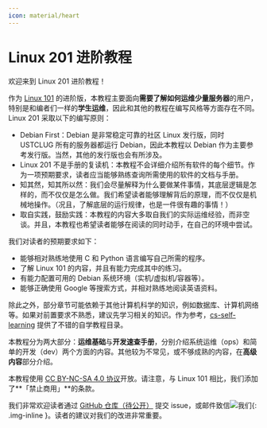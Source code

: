 ```yaml
---
icon: material/heart
---
```


# Linux 201 进阶教程

欢迎来到 Linux 201 进阶教程！

作为 [Linux 101](https://101.lug.ustc.edu.cn) 的进阶版，本教程主要面向**需要了解如何运维少量服务器**的用户，特别是和编者们一样的**学生运维**，因此和其他的教程在编写风格等方面存在不同。Linux 201 采取以下的编写原则：

- Debian First：Debian 是非常稳定可靠的社区 Linux 发行版，同时 USTCLUG 所有的服务器都运行 Debian，因此本教程以 Debian 作为主要参考发行版。当然，其他的发行版也会有所涉及。
- Linux 201 不是手册的复读机：本教程不会详细介绍所有软件的每个细节。作为一项预期要求，读者应当能够熟练查询所需使用的软件的文档与手册。
- 知其然，知其所以然：我们会尽量解释为什么要做某件事情，其底层逻辑是怎样的，而不仅仅是怎么做。我们希望读者能够理解背后的原理，而不仅仅是机械地操作。（况且，了解底层的运行规律，也是一件很有趣的事情！）
- 取自实践，鼓励实践：本教程的内容大多取自我们的实际运维经验，而非空谈。并且，本教程也希望读者能够在阅读的同时动手，在自己的环境中尝试。

我们对读者的预期要求如下：

- 能够相对熟练地使用 C 和 Python 语言编写自己所需的程序。
- 了解 Linux 101 的内容，并且有能力完成其中的练习。
- 有能力配置可用的 Debian 系统环境（实机/虚拟机/容器等）。
- 能够正确使用 Google 等搜索方式，并相对熟练地阅读英语资料。

除此之外，部分章节可能依赖于其他计算机科学的知识，例如数据库、计算机网络等。如果对前置要求不熟悉，建议先学习相关的知识。作为参考，[cs-self-learning](https://csdiy.wiki/) 提供了不错的自学教程目录。

本教程分为两大部分：**运维基础**与**开发速查手册**，分别介绍系统运维（ops）和简单的开发（dev）两个方面的内容。其他较为不常见，或不够成熟的内容，在**高级内容**部分介绍。

本教程使用 [CC BY-NC-SA 4.0 协议](https://creativecommons.org/licenses/by-nc-sa/4.0/)开放。请注意，与 Linux 101 相比，我们添加了**「禁止商用」**的条款。

我们非常欢迎读者通过 [GitHub 仓库（待公开）](https://github.com/ustclug/Linux201-docs) 提交 issue，或邮件致信![我们](https://lug.ustc.edu.cn/static/email.png){: .img-inline }。读者的建议对我们的改进非常重要。
